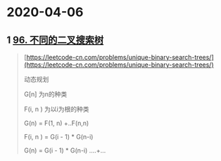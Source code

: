 # 2020-04-06

## 1 [96. 不同的二叉搜索树](https://leetcode-cn.com/problems/unique-binary-search-trees/)

> [https://leetcode-cn.com/problems/unique-binary-search-trees/](https://leetcode-cn.com/problems/unique-binary-search-trees/)
>
> 动态规划
>
> G\[n\] 为n的种类
>
> F\(i, n \) 为以i为根的种类
>
> G\(n\) = F\(1, n\) +..F\(n,n\)
>
> F\(i, n \) = G\(i - 1\) \* G\(n-i\)
>
> G\(n\) = G\(i - 1\) \* G\(n-i\) ....+...



